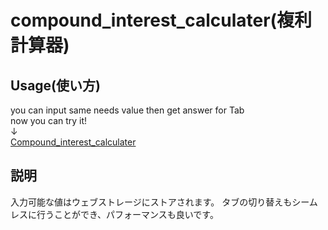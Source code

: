 # compound_interest_calculater(複利計算器)

## Usage(使い方)
you can input same needs value then get answer for Tab  
now you can try it!  
↓  
[Compound_interest_calculater](https://amazing-payne-3899a9.netlify.app/ "you can try it! 実際にご使用いただけます")

## 説明
入力可能な値はウェブストレージにストアされます。
タブの切り替えもシームレスに行うことができ、パフォーマンスも良いです。
